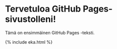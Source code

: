 # Tervetuloa GitHub Pages-sivustolleni!

Tämä on ensimmäinen GitHub Pages -teksti.

{% include eka.html %}
